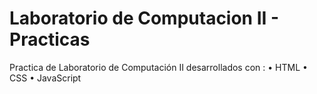 # Laboratorio de Computacion II - Practicas
Practica de Laboratorio de Computación II desarrollados con :
• HTML 
• CSS
• JavaScript
